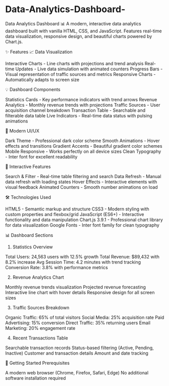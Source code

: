 # Data-Analytics-Dashboard-
Data Analytics Dashboard 📊
A modern, interactive data analytics dashboard built with vanilla HTML, CSS, and JavaScript. Features real-time data visualization, responsive design, and beautiful charts powered by Chart.js.

✨ Features
📈 Data Visualization

Interactive Charts - Line charts with projections and trend analysis
Real-time Updates - Live data simulation with animated counters
Progress Bars - Visual representation of traffic sources and metrics
Responsive Charts - Automatically adapts to screen size

💡 Dashboard Components

Statistics Cards - Key performance indicators with trend arrows
Revenue Analytics - Monthly revenue trends with projections
Traffic Sources - User acquisition channel breakdown
Transaction Table - Searchable and filterable data table
Live Indicators - Real-time data status with pulsing animations

🎨 Modern UI/UX

Dark Theme - Professional dark color scheme
Smooth Animations - Hover effects and transitions
Gradient Accents - Beautiful gradient color schemes
Mobile Responsive - Works perfectly on all device sizes
Clean Typography - Inter font for excellent readability

🔧 Interactive Features

Search & Filter - Real-time table filtering and search
Data Refresh - Manual data refresh with loading states
Hover Effects - Interactive elements with visual feedback
Animated Counters - Smooth number animations on load

🛠️ Technologies Used

HTML5 - Semantic markup and structure
CSS3 - Modern styling with custom properties and flexbox/grid
JavaScript (ES6+) - Interactive functionality and data manipulation
Chart.js 3.9.1 - Professional chart library for data visualization
Google Fonts - Inter font family for clean typography

📊 Dashboard Sections
1. Statistics Overview

Total Users: 24,563 users with 12.5% growth
Total Revenue: $89,432 with 8.2% increase
Avg Session Time: 4.2 minutes with trend tracking
Conversion Rate: 3.8% with performance metrics

2. Revenue Analytics Chart

Monthly revenue trends visualization
Projected revenue forecasting
Interactive line chart with hover details
Responsive design for all screen sizes

3. Traffic Sources Breakdown

Organic Traffic: 65% of total visitors
Social Media: 25% acquisition rate
Paid Advertising: 15% conversion
Direct Traffic: 35% returning users
Email Marketing: 20% engagement rate

4. Recent Transactions Table

Searchable transaction records
Status-based filtering (Active, Pending, Inactive)
Customer and transaction details
Amount and date tracking

🚀 Getting Started
Prerequisites

A modern web browser (Chrome, Firefox, Safari, Edge)
No additional software installation required
